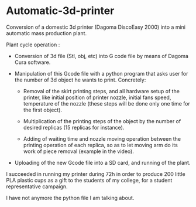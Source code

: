 # Automatic-3d-printer
Conversion of a domestic 3d printer (Dagoma DiscoEasy 2000) into a mini automatic mass production plant.

Plant cycle operation :

- Conversion of 3d file (Stl, obj, etc) into G code file by means of Dagoma Cura software.

- Manipulation of this Gcode file with a python program that asks user for the number of 3d object he wants to print. Concretely:

    - Removal of the skirt printing steps, and all hardware setup of the printer, like initial position of printer nozzle, initial fans speed, temperature of the nozzle (these steps will be done only one time for the first object).
    
    - Multiplication of the printing steps of the object by the number of desired replicas (15 replicas for instance).
    
    - Adding of waiting time and nozzle moving operation between the printing operation of each replica, so as to let moving arm do its work of piece removal (example in the video). 
   
- Uploading of the new Gcode file into a SD card, and running of the plant.

I succeeded in running my printer during 72h in order to produce 200 little PLA plastic cups as a gift to the students of my college, for a student representative campaign.

I have not anymore the python file I am talking about.
